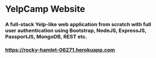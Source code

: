 # YelpCamp Website

### A full-stack Yelp-like web application from scratch with full user authentication using Bootstrap, NodeJS, ExpressJS, PassportJS, MongoDB, REST etc.
### https://rocky-hamlet-06271.herokuapp.com

